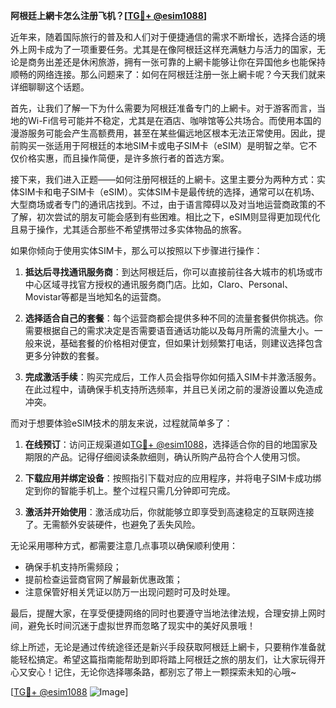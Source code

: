 **阿根廷上網卡怎么注册飞机？[[TG💪+ @esim1088](https://t.me/s/esim1088)]**

近年来，随着国际旅行的普及和人们对于便捷通信的需求不断增长，选择合适的境外上网卡成为了一项重要任务。尤其是在像阿根廷这样充满魅力与活力的国家，无论是商务出差还是休闲旅游，拥有一张可靠的上網卡能够让你在异国他乡也能保持顺畅的网络连接。那么问题来了：如何在阿根廷注册一张上網卡呢？今天我们就来详细聊聊这个话题。

首先，让我们了解一下为什么需要为阿根廷准备专门的上網卡。对于游客而言，当地的Wi-Fi信号可能并不稳定，尤其是在酒店、咖啡馆等公共场合。而使用本国的漫游服务可能会产生高额费用，甚至在某些偏远地区根本无法正常使用。因此，提前购买一张适用于阿根廷的本地SIM卡或电子SIM卡（eSIM）是明智之举。它不仅价格实惠，而且操作简便，是许多旅行者的首选方案。

接下来，我们进入正题——如何注册阿根廷的上網卡。这里主要分为两种方式：实体SIM卡和电子SIM卡（eSIM）。实体SIM卡是最传统的选择，通常可以在机场、大型商场或者专门的通讯店找到。不过，由于语言障碍以及对当地运营商政策的不了解，初次尝试的朋友可能会感到有些困难。相比之下，eSIM则显得更加现代化且易于操作，尤其适合那些不希望携带过多实体物品的旅客。

如果你倾向于使用实体SIM卡，那么可以按照以下步骤进行操作：

1. **抵达后寻找通讯服务商**：到达阿根廷后，你可以直接前往各大城市的机场或市中心区域寻找官方授权的通讯服务商门店。比如，Claro、Personal、Movistar等都是当地知名的运营商。
   
2. **选择适合自己的套餐**：每个运营商都会提供多种不同的流量套餐供你挑选。你需要根据自己的需求决定是否需要语音通话功能以及每月所需的流量大小。一般来说，基础套餐的价格相对便宜，但如果计划频繁打电话，则建议选择包含更多分钟数的套餐。

3. **完成激活手续**：购买完成后，工作人员会指导你如何插入SIM卡并激活服务。在此过程中，请确保手机支持所选频率，并且已关闭之前的漫游设置以免造成冲突。

而对于想要体验eSIM技术的朋友来说，过程就简单多了：

1. **在线预订**：访问正规渠道如[TG💪+ @esim1088](https://t.me/s/esim1088)，选择适合你的目的地国家及期限的产品。记得仔细阅读条款细则，确认所购产品符合个人使用习惯。

2. **下载应用并绑定设备**：按照指引下载对应的应用程序，并将电子SIM卡成功绑定到你的智能手机上。整个过程只需几分钟即可完成。

3. **激活并开始使用**：激活成功后，你就能够立即享受到高速稳定的互联网连接了。无需额外安装硬件，也避免了丢失风险。

无论采用哪种方式，都需要注意几点事项以确保顺利使用：
- 确保手机支持所需频段；
- 提前检查运营商官网了解最新优惠政策；
- 注意保管好相关凭证以防万一出现问题时可及时处理。

最后，提醒大家，在享受便捷网络的同时也要遵守当地法律法规，合理安排上网时间，避免长时间沉迷于虚拟世界而忽略了现实中的美好风景哦！

综上所述，无论是通过传统途径还是新兴手段获取阿根廷上網卡，只要稍作准备就能轻松搞定。希望这篇指南能帮助到即将踏上阿根廷之旅的朋友们，让大家玩得开心又安心！记住，无论你选择哪条路，都别忘了带上一颗探索未知的心哦~

[[TG💪+ @esim1088](https://t.me/s/esim1088) ![Image](https://i.postimg.cc/4NQfJmqS/Snipaste-2025-05-13-00-14-12.png)]